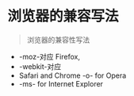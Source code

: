 # 浏览器的兼容写法

> 浏览器的兼容性写法

<!-- more -->

* -moz-对应 Firefox, 
* -webkit-对应 
* Safari and Chrome -o- for Opera 
* -ms- for Internet Explorer
